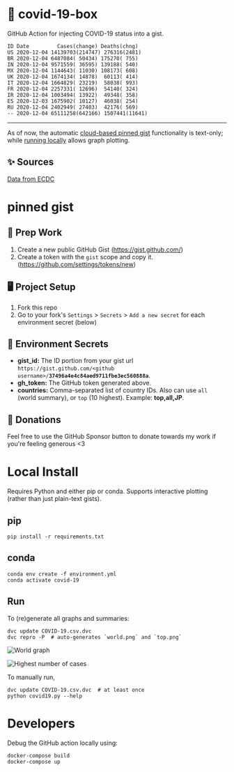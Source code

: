 # 🏥 covid-19-box

GitHub Action for injecting COVID-19 status into a gist.

```
ID Date         Cases(change) Deaths(chng)
US 2020-12-04 14139703(214747) 276316(2481)
BR 2020-12-04 6487084( 50434) 175270( 755)
IN 2020-12-04 9571559( 36595) 139188( 540)
MX 2020-12-04 1144643( 11030) 108173( 608)
UK 2020-12-04 1674134( 14878)  60113( 414)
IT 2020-12-04 1664829( 23219)  58038( 993)
FR 2020-12-04 2257331( 12696)  54140( 324)
IR 2020-12-04 1003494( 13922)  49348( 358)
ES 2020-12-03 1675902( 10127)  46038( 254)
RU 2020-12-04 2402949( 27403)  42176( 569)
-- 2020-12-04 65111258(642166) 1507441(11641)
```

---

As of now, the automatic [cloud-based pinned gist](#pinned-gist) functionality is text-only;
while [running locally](#local-install) allows graph plotting.

## ✨ Sources

[Data from ECDC](https://www.ecdc.europa.eu/en/publications-data/download-todays-data-geographic-distribution-covid-19-cases-worldwide)

# pinned gist

## 🎒 Prep Work
1. Create a new public GitHub Gist (https://gist.github.com/)
1. Create a token with the `gist` scope and copy it. (https://github.com/settings/tokens/new)

## 🖥 Project Setup
1. Fork this repo
1. Go to your fork's `Settings` > `Secrets` > `Add a new secret` for each environment secret (below)

## 🤫 Environment Secrets
- **gist_id:** The ID portion from your gist url `https://gist.github.com/<github username>/`**`37496a4e4c84aed9711fbe3ec560888a`**.
- **gh_token:** The GitHub token generated above.
- **countries:** Comma-separated list of country IDs. Also can use `all` (world summary), or `top` (10 highest). Example: **top,all,JP**.

## 💸 Donations

Feel free to use the GitHub Sponsor button to donate towards my work if you're feeling generous <3

# Local Install

Requires Python and either pip or conda. Supports interactive plotting (rather than just plain-text gists).

## pip

```
pip install -r requirements.txt
```

## conda

```
conda env create -f environment.yml
conda activate covid-19
```

## Run

To (re)generate all graphs and summaries:

```
dvc update COVID-19.csv.dvc
dvc repro -P  # auto-generates `world.png` and `top.png`
```

![World graph](world.png)

![Highest number of cases](top.png)

To manually run,

```
dvc update COVID-19.csv.dvc  # at least once
python covid19.py --help
```

# Developers

Debug the GitHub action locally using:

```
docker-compose build
docker-compose up
```

